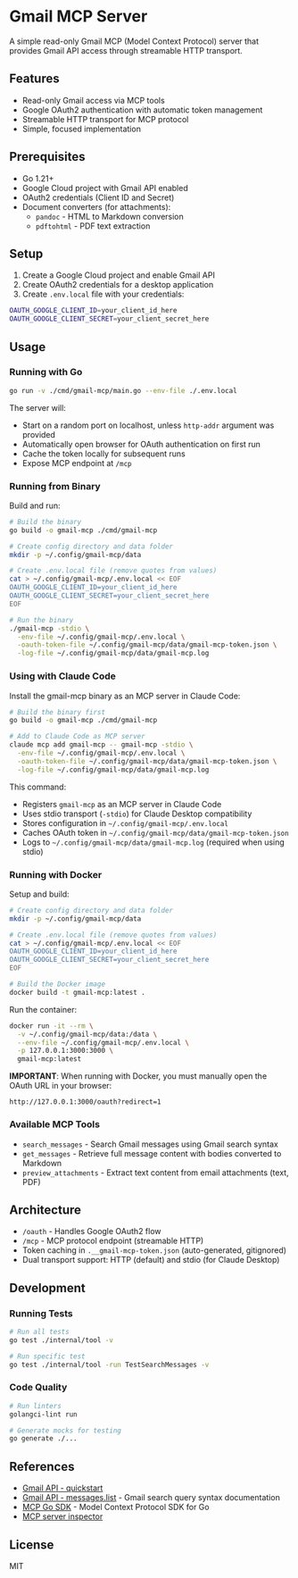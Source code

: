 # Gmail MCP Server

A simple read-only Gmail MCP (Model Context Protocol) server that provides Gmail API access through streamable HTTP transport.

## Features

- Read-only Gmail access via MCP tools
- Google OAuth2 authentication with automatic token management
- Streamable HTTP transport for MCP protocol
- Simple, focused implementation

## Prerequisites

- Go 1.21+
- Google Cloud project with Gmail API enabled
- OAuth2 credentials (Client ID and Secret)
- Document converters (for attachments):
  - `pandoc` - HTML to Markdown conversion
  - `pdftohtml` - PDF text extraction

## Setup

1. Create a Google Cloud project and enable Gmail API
2. Create OAuth2 credentials for a desktop application
3. Create `.env.local` file with your credentials:

```bash
OAUTH_GOOGLE_CLIENT_ID=your_client_id_here
OAUTH_GOOGLE_CLIENT_SECRET=your_client_secret_here
```

## Usage

### Running with Go

```bash
go run -v ./cmd/gmail-mcp/main.go --env-file ./.env.local
```

The server will:
- Start on a random port on localhost, unless `http-addr` argument was provided
- Automatically open browser for OAuth authentication on first run
- Cache the token locally for subsequent runs
- Expose MCP endpoint at `/mcp`

### Running from Binary

Build and run:
```bash
# Build the binary
go build -o gmail-mcp ./cmd/gmail-mcp

# Create config directory and data folder
mkdir -p ~/.config/gmail-mcp/data

# Create .env.local file (remove quotes from values)
cat > ~/.config/gmail-mcp/.env.local << EOF
OAUTH_GOOGLE_CLIENT_ID=your_client_id_here
OAUTH_GOOGLE_CLIENT_SECRET=your_client_secret_here
EOF

# Run the binary
./gmail-mcp -stdio \
  -env-file ~/.config/gmail-mcp/.env.local \
  -oauth-token-file ~/.config/gmail-mcp/data/gmail-mcp-token.json \
  -log-file ~/.config/gmail-mcp/data/gmail-mcp.log
```

### Using with Claude Code

Install the gmail-mcp binary as an MCP server in Claude Code:

```bash
# Build the binary first
go build -o gmail-mcp ./cmd/gmail-mcp

# Add to Claude Code as MCP server
claude mcp add gmail-mcp -- gmail-mcp -stdio \
  -env-file ~/.config/gmail-mcp/.env.local \
  -oauth-token-file ~/.config/gmail-mcp/data/gmail-mcp-token.json \
  -log-file ~/.config/gmail-mcp/data/gmail-mcp.log
```

This command:
- Registers `gmail-mcp` as an MCP server in Claude Code
- Uses stdio transport (`-stdio`) for Claude Desktop compatibility
- Stores configuration in `~/.config/gmail-mcp/.env.local`
- Caches OAuth token in `~/.config/gmail-mcp/data/gmail-mcp-token.json`
- Logs to `~/.config/gmail-mcp/data/gmail-mcp.log` (required when using stdio)

### Running with Docker

Setup and build:
```bash
# Create config directory and data folder
mkdir -p ~/.config/gmail-mcp/data

# Create .env.local file (remove quotes from values)
cat > ~/.config/gmail-mcp/.env.local << EOF
OAUTH_GOOGLE_CLIENT_ID=your_client_id_here
OAUTH_GOOGLE_CLIENT_SECRET=your_client_secret_here
EOF

# Build the Docker image
docker build -t gmail-mcp:latest .
```

Run the container:
```bash
docker run -it --rm \
  -v ~/.config/gmail-mcp/data:/data \
  --env-file ~/.config/gmail-mcp/.env.local \
  -p 127.0.0.1:3000:3000 \
  gmail-mcp:latest
```

**IMPORTANT**: When running with Docker, you must manually open the OAuth URL in your browser:
```
http://127.0.0.1:3000/oauth?redirect=1
```

### Available MCP Tools

- `search_messages` - Search Gmail messages using Gmail search syntax
- `get_messages` - Retrieve full message content with bodies converted to Markdown
- `preview_attachments` - Extract text content from email attachments (text, PDF)

## Architecture

- `/oauth` - Handles Google OAuth2 flow
- `/mcp` - MCP protocol endpoint (streamable HTTP)
- Token caching in `.__gmail-mcp-token.json` (auto-generated, gitignored)
- Dual transport support: HTTP (default) and stdio (for Claude Desktop)

## Development

### Running Tests
```bash
# Run all tests
go test ./internal/tool -v

# Run specific test
go test ./internal/tool -run TestSearchMessages -v
```

### Code Quality
```bash
# Run linters
golangci-lint run

# Generate mocks for testing
go generate ./...
```

## References

- [Gmail API - quickstart](https://developers.google.com/workspace/gmail/api/quickstart/go)
- [Gmail API - messages.list](https://developers.google.com/workspace/gmail/api/reference/rest/v1/users.messages/list) - Gmail search query syntax documentation
- [MCP Go SDK](https://pkg.go.dev/github.com/modelcontextprotocol/go-sdk/mcp) - Model Context Protocol SDK for Go
- [MCP server inspector](https://github.com/modelcontextprotocol/inspector)

## License

MIT

